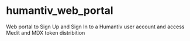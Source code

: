 # humantiv_web_portal
Web portal to Sign Up and Sign In to a Humantiv user account and access Medit and MDX token distribition
